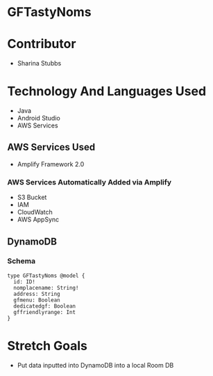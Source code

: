 # GFTastyNoms

# Contributor
* Sharina Stubbs

# Technology And Languages Used
* Java
* Android Studio
* AWS Services

## AWS Services Used
* Amplify Framework 2.0

### AWS Services Automatically Added via Amplify
* S3 Bucket
* IAM
* CloudWatch
* AWS AppSync

## DynamoDB
### Schema
```
type GFTastyNoms @model {
  id: ID!
  nomplacename: String!
  address: String
  gfmenu: Boolean
  dedicatedgf: Boolean
  gffriendlyrange: Int
}
```

# Stretch Goals
* Put data inputted into DynamoDB into a local Room DB
